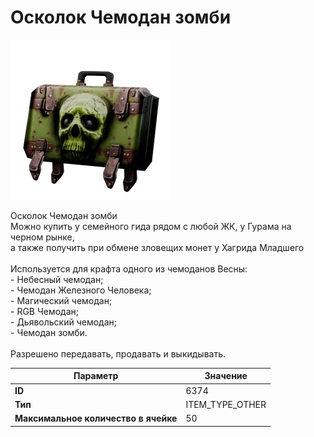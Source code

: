# Осколок Чемодан зомби

![Item Image](../img/6374.webp?raw=true)

Осколок Чемодан зомби<br>Можно купить у семейного гида рядом с любой ЖК, у Гурама на черном рынке, <br>а также получить при обмене зловещих монет у Хагрида Младшего<br><br>Используется для крафта одного из чемоданов Весны:<br>- Небесный чемодан;<br>- Чемодан Железного Человека;<br>- Магический чемодан;<br>- RGB Чемодан;<br>- Дьявольский чемодан;<br>- Чемодан зомби.<br><br>Разрешено передавать, продавать и выкидывать.


| Параметр | Значение |
|----------|----------|
| **ID** | 6374 |
| **Тип** | ITEM_TYPE_OTHER |
| **Максимальное количество в ячейке** | 50 |

